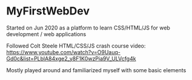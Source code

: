 # MyFirstWebDev
Started on Jun 2020 as a platform to learn CSS/HTML/JS for web development / web applications

Followed Colt Steele HTML/CSS/JS crash course video: https://www.youtube.com/watch?v=O9Uauq-Gd0c&list=PLblA84xge2_y8F1K0wzPia9V_ULVcfg4k

Mostly played around and familiarized myself with some basic elements